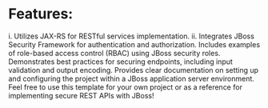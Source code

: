# Features:

i. Utilizes JAX-RS for RESTful services implementation.
ii. Integrates JBoss Security Framework for authentication and authorization.
Includes examples of role-based access control (RBAC) using JBoss security roles.
Demonstrates best practices for securing endpoints, including input validation and output encoding.
Provides clear documentation on setting up and configuring the project within a JBoss application server environment.
Feel free to use this template for your own project or as a reference for implementing secure REST APIs with JBoss!
